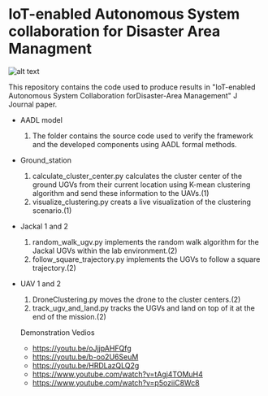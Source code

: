 
# IoT-enabled Autonomous System collaboration for Disaster Area Managment

![alt text](https://github.com/Abeni18/IoT-enabled-Autonomous-System-Collaboration-for-Disaster-Area-Management-/blob/master/landing_on_ugv%20(1).png?raw=true)

This repository contains the code used to produce results in "IoT-enabled Autonomous System Collaboration forDisaster-Area Management" J Journal paper.
- AADL model 
  1. The folder contains the source code used to verify the framework and the developed components using AADL formal methods. 
- Ground_station
  1. calculate_cluster_center.py calculates the cluster center of the ground UGVs from their current location using K-mean clustering algorithm and send these information to the UAVs.(1)
  2. visualize_clustering.py creats a live visualization of the clustering scenario.(1)
- Jackal 1 and 2
  1. random_walk_ugv.py implements the random walk algorithm for the Jackal UGVs within the lab environment.(2)
  2. follow_square_trajectory.py implements the UGVs to follow a square trajectory.(2)
- UAV 1 and 2
  1. DroneClustering.py moves the drone to the cluster centers.(2)
  2. track_ugv_and_land.py tracks the UGVs and land on top of it at the end of the mission.(2)
  
  Demonstration Vedios 
  - https://youtu.be/oJjjpAHFQfg
  - https://youtu.be/b-oo2U6SeuM
  - https://youtu.be/HRDLazQLQ2g
  - https://www.youtube.com/watch?v=tAgj4TOMuH4
  - https://www.youtube.com/watch?v=p5oziiC8Wc8
  
